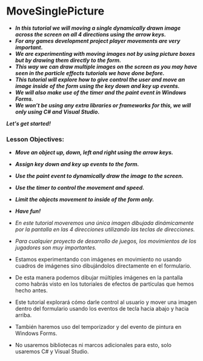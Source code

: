 # MoveSinglePicture

- **_In this tutorial we will moving a single dynamically drawn image across the screen on all 4 directions using the arrow keys._**
- **_For any games development project player movements are very important._**
- **_We are experimenting with moving images not by using picture boxes but by drawing them directly to the form._**
- **_This way we can draw multiple images on the screen as you may have seen in the particle effects tutorials we have done before._**
- **_This tutorial will explore how to give control the user and move an image inside of the form using the key down and key up events._**
- **_We will also make use of the timer and the paint event in Windows Forms._**
- **_We won’t be using any extra libraries or frameworks for this, we will only using C# and  Visual Studio._**

**_Let's get started!_**


### Lesson Objectives:

- **_Move an object up, down, left and right using the arrow keys._**
- **_Assign key down and key up events to the form._**
- **_Use the paint event to dynamically draw the image to the screen._**
- **_Use the timer to control the movement and speed._**
- **_Limit the objects movement to inside of the form only._**
- **_Have fun!_**

- _En este tutorial moveremos una única imagen dibujada dinámicamente por la pantalla en las 4 direcciones utilizando las teclas de direcciones._
- _Para cualquier proyecto de desarrollo de juegos, los movimientos de los jugadores son muy importantes._
- Estamos experimentando con imágenes en movimiento no usando cuadros de imágenes sino dibujándolos directamente en el formulario.
- De esta manera podemos dibujar múltiples imágenes en la pantalla como habrás visto en los tutoriales de efectos de partículas que hemos hecho antes.
- Este tutorial explorará cómo darle control al usuario y mover una imagen dentro del formulario usando los eventos de tecla hacia abajo y hacia arriba.
- También haremos uso del temporizador y del evento de pintura en Windows Forms.
- No usaremos bibliotecas ni marcos adicionales para esto, solo usaremos C# y Visual Studio.

